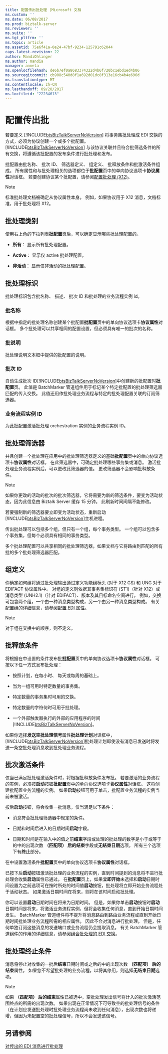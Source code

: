 ```yaml
---
title: 配置传出批处理 |Microsoft 文档
ms.custom: ''
ms.date: 06/08/2017
ms.prod: biztalk-server
ms.reviewer: ''
ms.suite: ''
ms.tgt_pltfrm: ''
ms.topic: article
ms.assetid: 75e6f41a-0e24-47bf-9234-125791c62044
caps.latest.revision: 22
author: MandiOhlinger
ms.author: mandia
manager: anneta
ms.openlocfilehash: de6b7ef0a8683374322d4b6f720bc1ebd1ed4b06
ms.sourcegitcommit: cb908c540d8f1a692d01dc8f313e16cb4b4e696d
ms.translationtype: MT
ms.contentlocale: zh-CN
ms.lasthandoff: 09/20/2017
ms.locfileid: "22234613"
---
```

# <a name="configuring-an-outgoing-batch"></a>配置传出批
若要定义 [!INCLUDE[btsBizTalkServerNoVersion](../includes/btsbiztalkservernoversion-md.md)] 将事务集批处理成 EDI 交换的方式，必须为协议创建一个或多个批配置。 [!INCLUDE[btsBizTalkServerNoVersion](../includes/btsbiztalkservernoversion-md.md)] 与该协议关联并且符合批筛选条件的所有交换，将遵循该批配置的发布条件进行批处理和发布。  
  
 批配置由批名称、 批次 ID、 筛选器定义、 组定义、 批释放条件和批激活条件组成。 所有属性和与批处理相关的选项都位于**批配置**页中的单向协议选项卡**协议属性**对话框。 若要创建协议某个批配置，请参阅[配置批处理 (X12)](../core/configuring-batching-x12.md)。  
  
> [!NOTE]
>  标准批处理文档被确定从协议属性本身。 例如，如果协议用于 X12 消息，文档标准，用于批处理将 X12。  
  
## <a name="batch-categories"></a>批处理类别  
 使用右上角的下拉列表**批配置**页后，可以确定显示哪些批处理配置的。  
  
-   **所有**： 显示所有批处理配置。  
  
-   **Active**： 显示仅 active 批处理配置。  
  
-   **非活动**： 显示仅非活动的批处理配置。  
  
## <a name="batch-identification"></a>批处理标识  
 批处理标识包含批名称、 描述、 批次 ID 和批处理的业务流程实例 id。  
  
### <a name="batch-name"></a>批名称  
 根据中指定的批处理名称创建某个批配置**批配置**页中的单向协议选项卡**协议属性**对话框。 多个批处理可以共享相同的配置设置，但必须具有唯一的批次的名称。  
  
### <a name="batch-description"></a>批说明  
 批处理说明文本框中提供的批配置的说明。  
  
### <a name="batch-id"></a>批次 ID  
 自动生成批次 ID[!INCLUDE[btsBizTalkServerNoVersion](../includes/btsbiztalkservernoversion-md.md)]中创建新的批配置时**批配置**页。 此值是 BatchMarker 管道组件用于标记某个特定批配置的批处理筛选器匹配的传入交换。 此值还用作批处理业务流程与特定的批处理配置关联的订阅筛选器。  
  
### <a name="orchestration-instance-id"></a>业务流程实例 ID  
 为此批配置激活批处理 orchestration 实例的业务流程实例 ID。  
  
## <a name="batch-filter"></a>批处理筛选器  
 并且创建一个批处理在应用中的批处理筛选器定义的基础**批配置**页中的单向协议选项卡**协议属性**对话框。 在此筛选器中，可确定批处理哪些事务集或消息。 激活批处理业务流程实例后，可以更改此筛选器的值。 更改筛选器不会影响批释放条件。  
  
> [!NOTE]
>  如果你更改的活动的批次的批次筛选器，它将需要为新的筛选条件，要变为活动状态，因为此信息由 Biztalk Server 缓存 15 分钟。 此刷新时间间隔不能修改。  
>   
>  若要强制新的筛选器要立即变为活动状态，重新启动[!INCLUDE[btsBizTalkServerNoVersion](../includes/btsbiztalkservernoversion-md.md)]主机进程。  
  
 传出批处理可以包括多个组，但只有一个组，每个事务类型。 一个组可以包含多个事务集，但每个必须具有相同的事务类型。  
  
 多个批处理配置可以共享相同的批处理筛选器，如果文档与它将路由到匹配的所有批的多个批处理筛选器匹配。  
  
## <a name="group-definition"></a>组定义  
 你确定如何组将通过批处理输出通过定义功能组标头 (对于 X12 GS) 和 UNG 对于 EDIFACT 协议属性中。 对组的定义则依据其事务集标识符 (ST1)（针对 X12）或消息类型 (UNH2.1)（针对 EDIFACT）、版本及其目标命名空间进行。 例如，交换可包含两个组，一个由一种消息类型构成，另一个由另一种消息类型构成。 有关配置组的详细信息，请参阅[配置 EDI 属性](../core/configuring-edi-properties.md)。  
  
> [!NOTE]
>  对于组在交换中的顺序，则不定义。  
  
## <a name="batch-release-criteria"></a>批释放条件  
 将根据在中设置的条件发布批**批配置**页中的单向协议选项卡**协议属性**对话框。 可按以下任一方式发布批处理：  
  
-   按照计划，在每小时、 每天或每周的基础上。  
  
-   当为一组可用时特定数量的事务集。  
  
-   特定数量的事务集时可用的交换。  
  
-   特定数量的字符何时可用于批处理。  
  
-   一个外部触发器执行的外部的应用程序的时间[!INCLUDE[btsBizTalkServerNoVersion](../includes/btsbiztalkservernoversion-md.md)]。  
  
 如果你选择**发送空批处理信号**属性**批处理计划**对话框中，[!INCLUDE[btsBizTalkServerNoVersion](../includes/btsbiztalkservernoversion-md.md)]批处理计划即使没有消息已发送时将发送一条空批处理消息收到批处理业务流程。  
  
## <a name="batch-activation-criteria"></a>批次激活条件  
 仅当已满足批处理激活条件时，将根据批释放条件发布批。 若要激活的业务流程的实例，必须按**启动**按钮**批配置**页中的单向协议选项卡**协议属性**对话框。 这将创建批配置业务流程的实例。 如果**启动**按钮可用于单击，批配置业务流程的实例当前未被激活。  
  
 按后**启动**按钮，将会收集一批消息，仅当满足以下条件：  
  
-   消息符合批处理筛选器中规定的条件。  
  
-   日期和时间后进入的日期时间**启动**字段。  
  
-   日期和时间是在输入中的值之前**结束**字段或处理的批处理的数字是小于或等于的中的出现次数 **（匹配项） 后的结束**字段或**无结束日期**选项。 所有三个选项下有**终止**部分。  
  
 在中设置激活条件**批配置**页中的单向协议选项卡**协议属性**对话框。  
  
 已按下后**启动**按钮激活批处理的业务流程的实例，直到时间提到的消息将不进行批处理会收集**启动**属性已通过。  在**批配置**页上，如果**立即开始**未选择和**启动**日期时间设置为之前选项可在按时所处的时间值**启动**按钮，批处理将立即开始业务流程处于活动状态。 如果激活日期时间在将来，则将在该时间启动批处理。  
  
 你可以设置**启动**日期时间在将来为日期时间。 但是，如果你单击**启动**按钮时**启动**日期时间是将来，将激活业务流程实例，但将会收集任何消息，直到开始日期时间发生。 BatchMarker 管道组件将不提升将消息路由到路由业务流程或直到开始日期时间批处理业务流程所需的相应属性。 因此不会对消息进行批处理。 但是，任何单独订阅这些消息的发送端口或业务流程仍会提取消息。 有关 BatchMarker 管道组件的作用的详细信息，请参阅[组合批处理的 EDI 交换](../core/assembling-a-batched-edi-interchange.md)。  
  
## <a name="batch-termination-criteria"></a>批处理终止条件  
 消息将停止对收集的一批后**结束**日期时间或之后的中的出现次数 **（匹配项） 后的结束**属性。 如果您不希望批处理的业务流程，以将其停用，则选择**无结束日期**选项。  
  
> [!NOTE]
>  如果 **（匹配项） 后的结束**属性已被选中，空批处理发出信号将计入的批次激活范围终点的所需的出现次数。 如果出现在正常情况下可导致空的批处理信号的条件（在计划应发送批处理时批处理业务流程尚未收到任何消息），出现次数也将递增，但因为未配置空的批处理信号，所以不会发送该信号。  
  
## <a name="see-also"></a>另请参阅  
 [对传出的 EDI 消息进行批处理](../core/batching-outgoing-edi-messages.md)